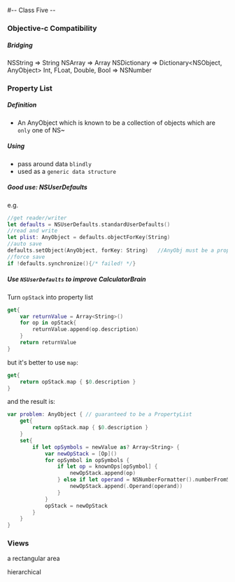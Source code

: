 #-- Class Five --

### Objective-c Compatibility

##### Bridging
NSString => String
NSArray => Array<AnyObject>
NSDictionary => Dictionary<NSObject, AnyObject>
Int, FLoat, Double, Bool => NSNumber

### Property List

##### Definition
* An AnyObject which is known to be a collection of objects which are ```only``` one of NS~

##### Using
* pass around data ```blindly```
* used as a ```generic data structure```

##### Good use: NSUserDefaults
e.g.
```swift
//get reader/writer
let defaults = NSUserDefaults.standardUserDefaults()
//read and write
let plist: AnyObject = defaults.objectForKey(String)
//auto save
defaults.setObject(AnyObject, forKey: String)   //AnyObj must be a property list
//force save
if !defaults.synchronize(){/* failed! */}
```

##### Use ```NSUserDefaults``` to improve CalculatorBrain

Turn ```opStack``` into property list
```swift
get{
    var returnValue = Array<String>()
    for op in opStack{
        returnValue.append(op.description)
    }
    return returnValue
}
```
but it's better to use ```map```:
```swift
get{
    return opStack.map { $0.description }
}
```
and the result is:
```swift
var problem: AnyObject { // guaranteed to be a PropertyList
    get{
        return opStack.map { $0.description }
    }
    set{
        if let opSymbols = newValue as? Array<String> {
            var newOpStack = [Op]()
            for opSymbol in opSymbols {
                if let op = knownOps[opSymbol] {
                    newOpStack.append(op)
                } else if let operand = NSNumberFormatter().numberFromString(opSymbol)?.doubleValue {
                    newOpStack.append(.Operand(operand))
                }
            }
            opStack = newOpStack
        }
    }
}
```

### Views

a rectangular area

hierarchical